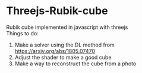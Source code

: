 # Threejs-Rubik-cube
Rubik cube implemented in javascript with threejs <br>
Things to do:
1. Make a solver using the DL method from https://arxiv.org/abs/1805.07470
2. Adjust the shader to make a good cube
3. Make a way to reconstruct the cube from a photo
